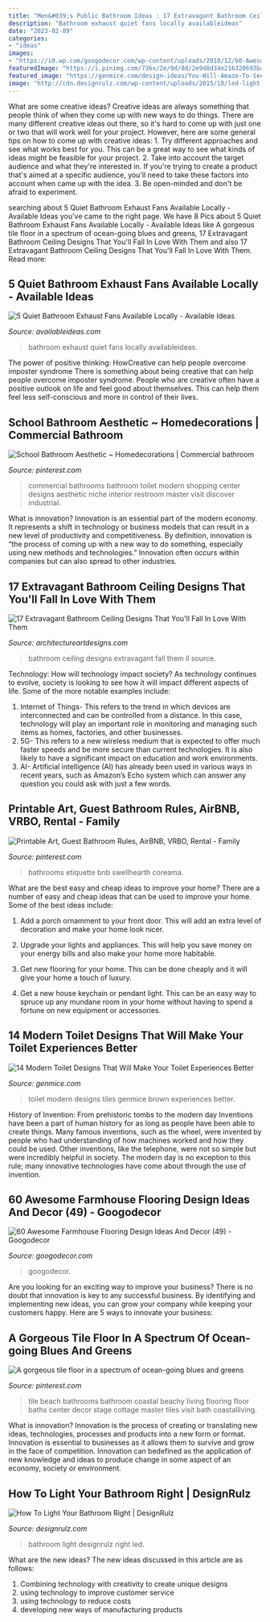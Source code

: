 ```yaml
---
title: "Men&#039;s Public Bathroom Ideas : 17 Extravagant Bathroom Ceiling Designs That You&#039;ll Fall In Love With Them"
description: "Bathroom exhaust quiet fans locally availableideas"
date: "2023-02-09"
categories:
- "ideas"
images:
- "https://i0.wp.com/googodecor.com/wp-content/uploads/2018/12/60-Awesome-Farmhouse-Flooring-Design-Ideas-And-Decor-49.jpg?fit=1200%2C1801&amp;ssl=1"
featuredImage: "https://i.pinimg.com/736x/2e/9d/8d/2e9d8d34e216328693bad5b3ed088e4e.jpg"
featured_image: "https://genmice.com/design-ideas/You-Will-Amaze-To-See-These-Modern-Toilet-Design/284.jpeg"
image: "http://cdn.designrulz.com/wp-content/uploads/2015/10/led-light-bathroom-designrulz-39.jpg"
---
```



What are some creative ideas?
Creative ideas are always something that people think of when they come up with new ways to do things. There are many different creative ideas out there, so it's hard to come up with just one or two that will work well for your project. However, here are some general tips on how to come up with creative ideas: 1. Try different approaches and see what works best for you. This can be a great way to see what kinds of ideas might be feasible for your project. 2. Take into account the target audience and what they're interested in. If you're trying to create a product that's aimed at a specific audience, you'll need to take these factors into account when came up with the idea. 3. Be open-minded and don't be afraid to experiment.

	

		
searching about 5 Quiet Bathroom Exhaust Fans Available Locally - Available Ideas you've came to the right page. We have 8 Pics about 5 Quiet Bathroom Exhaust Fans Available Locally - Available Ideas like A gorgeous tile floor in a spectrum of ocean-going blues and greens, 17 Extravagant Bathroom Ceiling Designs That You&#039;ll Fall In Love With Them and also 17 Extravagant Bathroom Ceiling Designs That You&#039;ll Fall In Love With Them. Read more:
		
    
## 5 Quiet Bathroom Exhaust Fans Available Locally - Available Ideas

<img loading=lazy src="http://www.availableideas.com/wp-content/uploads/2019/02/Bathroom.jpg" onerror="this.onerror=null;this.src='https://tse4.mm.bing.net/th?id=OIP.lxv9-BjFVg6QxQaaa6laqQHaLJ&amp;pid=15.1';" alt="5 Quiet Bathroom Exhaust Fans Available Locally - Available Ideas">

_Source: availableideas.com_

>bathroom exhaust quiet fans locally availableideas. 

	

The power of positive thinking: HowCreative can help people overcome imposter syndrome
There is something about being creative that can help people overcome imposter syndrome. People who are creative often have a positive outlook on life and feel good about themselves. This can help them feel less self-conscious and more in control of their lives.

    
## School Bathroom Aesthetic ~ Homedecorations | Commercial Bathroom

<img loading=lazy src="https://i.pinimg.com/736x/2e/9d/8d/2e9d8d34e216328693bad5b3ed088e4e.jpg" onerror="this.onerror=null;this.src='https://tse4.mm.bing.net/th?id=OIP.1_Q-2UyiNTJSCIrxJdFz2gHaLG&amp;pid=15.1';" alt="School Bathroom Aesthetic ~ Homedecorations | Commercial bathroom">

_Source: pinterest.com_

>commercial bathrooms bathroom toilet modern shopping center designs aesthetic niche interior restroom master visit discover industrial. 

	

What is innovation?
Innovation is an essential part of the modern economy. It represents a shift in technology or business models that can result in a new level of productivity and competitiveness. By definition, innovation is “the process of coming up with a new way to do something, especially using new methods and technologies.” Innovation often occurs within companies but can also spread to other industries.

    
## 17 Extravagant Bathroom Ceiling Designs That You&#039;ll Fall In Love With Them

<img loading=lazy src="https://www.architectureartdesigns.com/wp-content/uploads/2015/06/1461-630x439.jpg" onerror="this.onerror=null;this.src='https://tse1.mm.bing.net/th?id=OIP.h4ZWhNUMmVgVUJ3Y32cDLQHaFK&amp;pid=15.1';" alt="17 Extravagant Bathroom Ceiling Designs That You&#039;ll Fall In Love With Them">

_Source: architectureartdesigns.com_

>bathroom ceiling designs extravagant fall them ll source. 

	

Technology: How will technology impact society?
As technology continues to evolve, society is looking to see how it will impact different aspects of life. Some of the more notable examples include:
1. Internet of Things- This refers to the trend in which devices are interconnected and can be controlled from a distance. In this case, technology will play an important role in monitoring and managing such items as homes, factories, and other businesses. 
2. 5G- This refers to a new wireless medium that is expected to offer much faster speeds and be more secure than current technologies. It is also likely to have a significant impact on education and work environments. 
3. AI- Artificial intelligence (AI) has already been used in various ways in recent years, such as Amazon’s Echo system which can answer any question you could ask with just a few words.

    
## Printable Art, Guest Bathroom Rules, AirBNB, VRBO, Rental - Family

<img loading=lazy src="https://i.pinimg.com/736x/50/cf/32/50cf3294a91121af3064f298b97ed7e3.jpg" onerror="this.onerror=null;this.src='https://tse2.mm.bing.net/th?id=OIP.PK1AC91vQy-dbvU5cJZw2QHaJ3&amp;pid=15.1';" alt="Printable Art, Guest Bathroom Rules, AirBNB, VRBO, Rental - Family">

_Source: pinterest.com_

>bathrooms etiquette bnb swellhearth coreama. 

	

What are the best easy and cheap ideas to improve your home?
There are a number of easy and cheap ideas that can be used to improve your home. Some of the best ideas include:
1. Add a porch ornamment to your front door. This will add an extra level of decoration and make your home look nicer.

2. Upgrade your lights and appliances. This will help you save money on your energy bills and also make your home more habitable.

3. Get new flooring for your home. This can be done cheaply and it will give your home a touch of luxury.

4. Get a new house keychain or pendant light. This can be an easy way to spruce up any mundane room in your home without having to spend a fortune on new equipment or accessories.

    
## 14 Modern Toilet Designs That Will Make Your Toilet Experiences Better

<img loading=lazy src="https://genmice.com/design-ideas/You-Will-Amaze-To-See-These-Modern-Toilet-Design/284.jpeg" onerror="this.onerror=null;this.src='https://tse1.mm.bing.net/th?id=OIP.DhpDXGZSceq2TMKqVgKmaQHaJ4&amp;pid=15.1';" alt="14 Modern Toilet Designs That Will Make Your Toilet Experiences Better">

_Source: genmice.com_

>toilet modern designs tiles genmice brown experiences better. 

	

History of Invention: From prehistoric tombs to the modern day
Inventions have been a part of human history for as long as people have been able to create things. Many famous inventions, such as the wheel, were invented by people who had understanding of how machines worked and how they could be used. Other inventions, like the telephone, were not so simple but were incredibly helpful in society. The modern day is no exception to this rule; many innovative technologies have come about through the use of invention.

    
## 60 Awesome Farmhouse Flooring Design Ideas And Decor (49) - Googodecor

<img loading=lazy src="https://i0.wp.com/googodecor.com/wp-content/uploads/2018/12/60-Awesome-Farmhouse-Flooring-Design-Ideas-And-Decor-49.jpg?fit=1200%2C1801&amp;ssl=1" onerror="this.onerror=null;this.src='https://tse4.mm.bing.net/th?id=OIP.5rXwe9ewA_dqyxAPZVBIeQHaLH&amp;pid=15.1';" alt="60 Awesome Farmhouse Flooring Design Ideas And Decor (49) - Googodecor">

_Source: googodecor.com_

>googodecor. 

	

Are you looking for an exciting way to improve your business? There is no doubt that innovation is key to any successful business. By identifying and implementing new ideas, you can grow your company while keeping your customers happy. Here are 5 ways to innovate your business: 

    
## A Gorgeous Tile Floor In A Spectrum Of Ocean-going Blues And Greens

<img loading=lazy src="https://i.pinimg.com/736x/d6/50/cb/d650cb0d075ad0b9a57a42136941b6df--center-stage-long-island.jpg" onerror="this.onerror=null;this.src='https://tse4.mm.bing.net/th?id=OIP.RLnKf0jX268VqCuNofVDcgHaLH&amp;pid=15.1';" alt="A gorgeous tile floor in a spectrum of ocean-going blues and greens">

_Source: pinterest.com_

>tile beach bathrooms bathroom coastal beachy living flooring floor baths center decor stage cottage master tiles visit bath coastalliving. 

	

What is innovation?
Innovation is the process of creating or translating new ideas, technologies, processes and products into a new form or format. Innovation is essential to businesses as it allows them to survive and grow in the face of competition. Innovation can bedefined as the application of new knowledge and ideas to produce change in some aspect of an economy, society or environment.

    
## How To Light Your Bathroom Right | DesignRulz

<img loading=lazy src="http://cdn.designrulz.com/wp-content/uploads/2015/10/led-light-bathroom-designrulz-39.jpg" onerror="this.onerror=null;this.src='https://tse4.mm.bing.net/th?id=OIP.JW8z0zClY-RP6zT8A4ldPwHaLE&amp;pid=15.1';" alt="How To Light Your Bathroom Right | DesignRulz">

_Source: designrulz.com_

>bathroom light designrulz right led. 

	

What are the new ideas?
The new ideas discussed in this article are as follows:
1. Combining technology with creativity to create unique designs 
2. using technology to improve customer service 
3. using technology to reduce costs 
4. developing new ways of manufacturing products 

